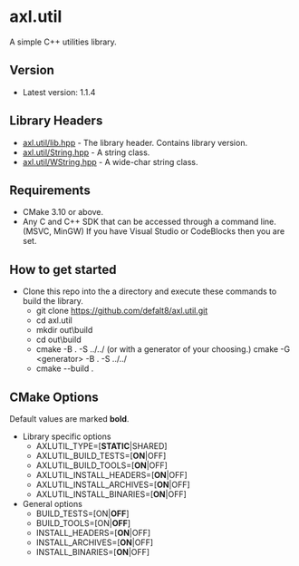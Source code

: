 # axl.util

A simple C++ utilities library.

## Version

- Latest version: 1.1.4

## Library Headers

- [axl.util/lib.hpp](/include/axl.util/lib.hpp) - The library header. Contains library version.
- [axl.util/String.hpp](/include/axl.util/String.hpp) - A string class.
- [axl.util/WString.hpp](/include/axl.util/WString.hpp) - A wide-char string class.

## Requirements

- CMake 3.10 or above.
- Any C and C++ SDK that can be accessed through a command line. (MSVC, MinGW) If you have Visual Studio or CodeBlocks then you are set.

## How to get started

- Clone this repo into the a directory and execute these commands to build the library.
  - git clone https://github.com/defalt8/axl.util.git
  - cd axl.util
  - mkdir out\\build
  - cd out\\build
  - cmake -B . -S ../../ (or with a generator of your choosing.) cmake -G \<generator\> -B . -S ../../
  - cmake --build .

## CMake Options

Default values are marked **bold**.

- Library specific options
  - AXLUTIL_TYPE=[**STATIC**|SHARED]
  - AXLUTIL_BUILD_TESTS=[**ON**|OFF]
  - AXLUTIL_BUILD_TOOLS=[**ON**|OFF]
  - AXLUTIL_INSTALL_HEADERS=[**ON**|OFF]
  - AXLUTIL_INSTALL_ARCHIVES=[**ON**|OFF]
  - AXLUTIL_INSTALL_BINARIES=[**ON**|OFF]
- General options
  - BUILD_TESTS=[ON|**OFF**]
  - BUILD_TOOLS=[ON|**OFF**]
  - INSTALL_HEADERS=[**ON**|OFF]
  - INSTALL_ARCHIVES=[**ON**|OFF]
  - INSTALL_BINARIES=[**ON**|OFF]
  
